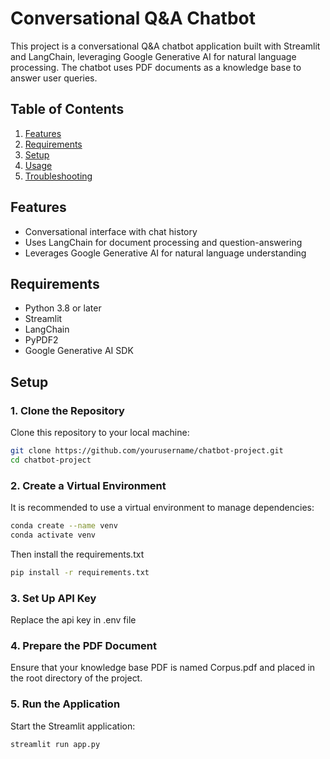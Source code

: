 # Conversational Q&A Chatbot

This project is a conversational Q&A chatbot application built with Streamlit and LangChain, leveraging Google Generative AI for natural language processing. The chatbot uses PDF documents as a knowledge base to answer user queries.

## Table of Contents
1. [Features](#features)
2. [Requirements](#requirements)
3. [Setup](#setup)
4. [Usage](#usage)
5. [Troubleshooting](#troubleshooting)

## Features
- Conversational interface with chat history
- Uses LangChain for document processing and question-answering
- Leverages Google Generative AI for natural language understanding

## Requirements
- Python 3.8 or later
- Streamlit
- LangChain
- PyPDF2
- Google Generative AI SDK

## Setup

### 1. Clone the Repository
Clone this repository to your local machine:
```bash
git clone https://github.com/yourusername/chatbot-project.git
cd chatbot-project
```

### 2. Create a Virtual Environment
It is recommended to use a virtual environment to manage dependencies:
```bash
conda create --name venv
conda activate venv
```
Then install the requirements.txt
```bash
pip install -r requirements.txt
```
### 3. Set Up API Key
Replace the api key in .env file 


### 4. Prepare the PDF Document
Ensure that your knowledge base PDF is named Corpus.pdf and placed in the root directory of the project.

### 5. Run the Application
Start the Streamlit application:

```bash
streamlit run app.py
```
